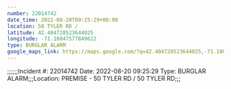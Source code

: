 ```yaml
---
number: 22014742
date_time: 2022-08-20T09:25:29+00:00
location: 50 TYLER RD / 
latitude: 42.404728523644025
longitude: -71.18047577849612
type: BURGLAR ALARM
google_maps_link: https://maps.google.com/?q=42.404728523644025,-71.18047577849612
---
```


;;;;;;Incident #: 22014742   Date: 2022-08-20 09:25:29   Type: BURGLAR ALARM;;;Location: PREMISE - 50 TYLER RD / 50 TYLER RD;;;
